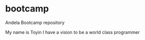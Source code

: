 # bootcamp
Andela Bootcamp repository

My name is Toyin
I have a vision to be a world class programmer
